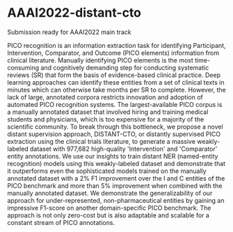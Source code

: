 # AAAI2022-distant-cto
Submission ready for AAAI2022 main track

PICO recognition is an information extraction task for identifying Participant, Intervention, Comparator, and Outcome (PICO elements) information from clinical literature. Manually identifying PICO elements is the most time-consuming and cognitively demanding step for conducting systematic reviews (SR) that form the basis of evidence-based clinical practice. Deep learning approaches can identify these entities from a set of clinical texts in minutes which can otherwise take months per SR to complete. However, the lack of large, annotated corpora restricts innovation and adoption of automated PICO recognition systems. The largest-available PICO corpus is a manually annotated dataset that involved hiring and training medical students and physicians, which is too expensive for a majority of the scientific community.
To break through this bottleneck, we propose a novel distant supervision approach, DISTANT-CTO, or distantly supervised PICO extraction using the clinical trials literature, to generate a massive weakly-labeled dataset with 977,682 high-quality 'Intervention' and 'Comparator' entity annotations. We use our insights to train distant NER (named-entity recognition) models using this weakly-labeled dataset and demonstrate that it outperforms even the sophisticated models trained on the manually annotated dataset with a 2\% F1 improvement over the I and C entities of the PICO benchmark and more than 5\% improvement when combined with the manually annotated dataset.
We demonstrate the generalizability of our approach for under-represented, non-pharmaceutical entities by gaining an impressive F1-score on another domain-specific PICO benchmark. The approach is not only zero-cost but is also adaptable and scalable for a constant stream of PICO annotations.
